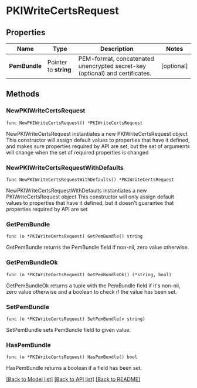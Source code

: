 # PKIWriteCertsRequest

## Properties

Name | Type | Description | Notes
------------ | ------------- | ------------- | -------------
**PemBundle** | Pointer to **string** | PEM-format, concatenated unencrypted secret-key (optional) and certificates. | [optional] 

## Methods

### NewPKIWriteCertsRequest

`func NewPKIWriteCertsRequest() *PKIWriteCertsRequest`

NewPKIWriteCertsRequest instantiates a new PKIWriteCertsRequest object
This constructor will assign default values to properties that have it defined,
and makes sure properties required by API are set, but the set of arguments
will change when the set of required properties is changed

### NewPKIWriteCertsRequestWithDefaults

`func NewPKIWriteCertsRequestWithDefaults() *PKIWriteCertsRequest`

NewPKIWriteCertsRequestWithDefaults instantiates a new PKIWriteCertsRequest object
This constructor will only assign default values to properties that have it defined,
but it doesn't guarantee that properties required by API are set

### GetPemBundle

`func (o *PKIWriteCertsRequest) GetPemBundle() string`

GetPemBundle returns the PemBundle field if non-nil, zero value otherwise.

### GetPemBundleOk

`func (o *PKIWriteCertsRequest) GetPemBundleOk() (*string, bool)`

GetPemBundleOk returns a tuple with the PemBundle field if it's non-nil, zero value otherwise
and a boolean to check if the value has been set.

### SetPemBundle

`func (o *PKIWriteCertsRequest) SetPemBundle(v string)`

SetPemBundle sets PemBundle field to given value.

### HasPemBundle

`func (o *PKIWriteCertsRequest) HasPemBundle() bool`

HasPemBundle returns a boolean if a field has been set.


[[Back to Model list]](../README.md#documentation-for-models) [[Back to API list]](../README.md#documentation-for-api-endpoints) [[Back to README]](../README.md)


